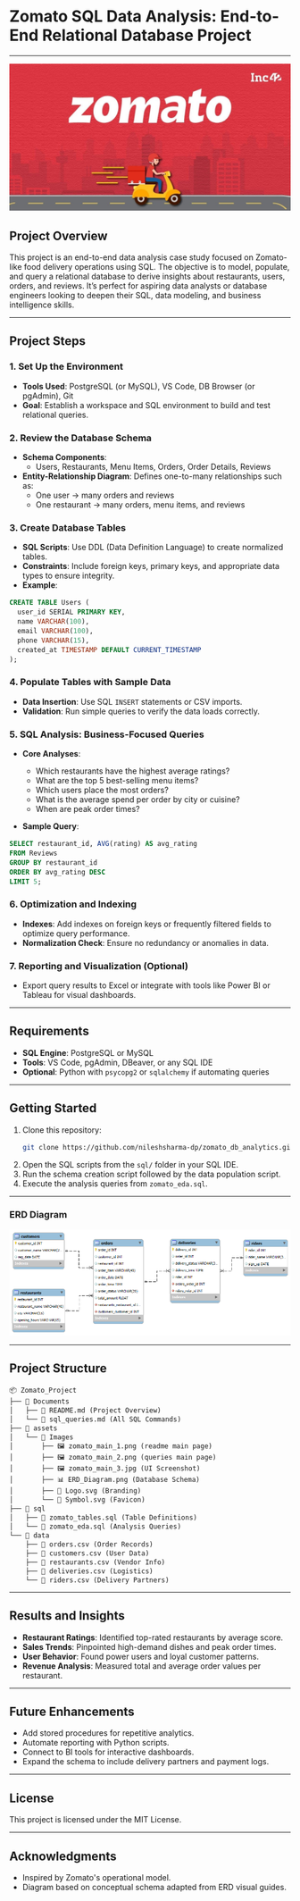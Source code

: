 # Zomato SQL Data Analysis: End-to-End Relational Database Project
---


![](https://github.com/nileshsharma-dp/zomato_db_analytics/blob/main/Images/zomato_main_3.jpg)


## Project Overview
This project is an end-to-end data analysis case study focused on Zomato-like food delivery operations using SQL. The objective is to model, populate, and query a relational database to derive insights about restaurants, users, orders, and reviews. It’s perfect for aspiring data analysts or database engineers looking to deepen their SQL, data modeling, and business intelligence skills.

---

## Project Steps

### 1. Set Up the Environment
- **Tools Used**: PostgreSQL (or MySQL), VS Code, DB Browser (or pgAdmin), Git
- **Goal**: Establish a workspace and SQL environment to build and test relational queries.

### 2. Review the Database Schema
- **Schema Components**:
  - Users, Restaurants, Menu Items, Orders, Order Details, Reviews
- **Entity-Relationship Diagram**: Defines one-to-many relationships such as:
  - One user → many orders and reviews
  - One restaurant → many orders, menu items, and reviews

### 3. Create Database Tables
- **SQL Scripts**: Use DDL (Data Definition Language) to create normalized tables.
- **Constraints**: Include foreign keys, primary keys, and appropriate data types to ensure integrity.
- **Example**:
```sql
CREATE TABLE Users (
  user_id SERIAL PRIMARY KEY,
  name VARCHAR(100),
  email VARCHAR(100),
  phone VARCHAR(15),
  created_at TIMESTAMP DEFAULT CURRENT_TIMESTAMP
);
```

### 4. Populate Tables with Sample Data
- **Data Insertion**: Use SQL `INSERT` statements or CSV imports.
- **Validation**: Run simple queries to verify the data loads correctly.

### 5. SQL Analysis: Business-Focused Queries
- **Core Analyses**:
  - Which restaurants have the highest average ratings?
  - What are the top 5 best-selling menu items?
  - Which users place the most orders?
  - What is the average spend per order by city or cuisine?
  - When are peak order times?

- **Sample Query**:
```sql
SELECT restaurant_id, AVG(rating) AS avg_rating
FROM Reviews
GROUP BY restaurant_id
ORDER BY avg_rating DESC
LIMIT 5;
```

### 6. Optimization and Indexing
- **Indexes**: Add indexes on foreign keys or frequently filtered fields to optimize query performance.
- **Normalization Check**: Ensure no redundancy or anomalies in data.

### 7. Reporting and Visualization (Optional)
- Export query results to Excel or integrate with tools like Power BI or Tableau for visual dashboards.

---

## Requirements

- **SQL Engine**: PostgreSQL or MySQL
- **Tools**: VS Code, pgAdmin, DBeaver, or any SQL IDE
- **Optional**: Python with `psycopg2` or `sqlalchemy` if automating queries

---

## Getting Started

1. Clone this repository:
   ```bash
   git clone https://github.com/nileshsharma-dp/zomato_db_analytics.git

   ```
2. Open the SQL scripts from the `sql/` folder in your SQL IDE.
3. Run the schema creation script followed by the data population script.
4. Execute the analysis queries from `zomato_eda.sql`.

---

### ERD Diagram

![ERD Diagram](https://github.com/nileshsharma-dp/zomato_db_analytics/blob/main/Images/ERD_Diagram.png)

---
## Project Structure

```plaintext
📦 Zomato_Project
├── 📂 Documents
│   ├── 📘 README.md (Project Overview)
│   └── 📒 sql_queries.md (All SQL Commands)
├── 📂 assets
│   └── 📂 Images
│       ├── 🖼️ zomato_main_1.png (readme main page)
│       ├── 🖼️ zomato_main_2.png (queries main page)
│       ├── 🖼️ zomato_main_3.jpg (UI Screenshot)
│       ├── 📊 ERD_Diagram.png (Database Schema)
│       ├── 🔷 Logo.svg (Branding)
│       └── 🔶 Symbol.svg (Favicon)
├── 📂 sql
│   ├── 📝 zomato_tables.sql (Table Definitions)
│   └── 📝 zomato_eda.sql (Analysis Queries)
└── 📂 data
    ├── 📄 orders.csv (Order Records)
    ├── 📄 customers.csv (User Data)
    ├── 📄 restaurants.csv (Vendor Info)
    ├── 📄 deliveries.csv (Logistics)
    └── 📄 riders.csv (Delivery Partners)
```

---

## Results and Insights

- **Restaurant Ratings**: Identified top-rated restaurants by average score.
- **Sales Trends**: Pinpointed high-demand dishes and peak order times.
- **User Behavior**: Found power users and loyal customer patterns.
- **Revenue Analysis**: Measured total and average order values per restaurant.

---

## Future Enhancements

- Add stored procedures for repetitive analytics.
- Automate reporting with Python scripts.
- Connect to BI tools for interactive dashboards.
- Expand the schema to include delivery partners and payment logs.

---

## License

This project is licensed under the MIT License.

---

## Acknowledgments

- Inspired by Zomato's operational model.
- Diagram based on conceptual schema adapted from ERD visual guides.
